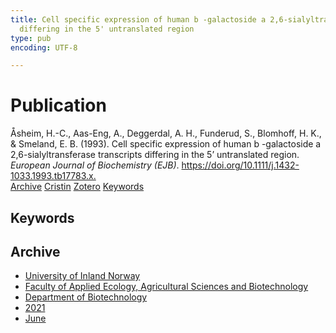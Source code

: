 ```yaml
---
title: Cell specific expression of human b -galactoside a 2,6-sialyltransferase transcripts
  differing in the 5' untranslated region
type: pub
encoding: UTF-8

---
```

<h1>Publication</h1>
<article id="csl-bib-container-VQDBXE4V" class="csl-bib-container">
  <div class="csl-bib-body"> <div class="csl-entry">Åsheim, H.-C., Aas-Eng, A., Deggerdal, A. H., Funderud, S., Blomhoff, H. K., &#38; Smeland, E. B. (1993). Cell specific expression of human b -galactoside a 2,6-sialyltransferase transcripts differing in the 5’ untranslated region. <i>European Journal of Biochemistry (EJB)</i>. <a href="https://doi.org/10.1111/j.1432-1033.1993.tb17783.x.">https://doi.org/10.1111/j.1432-1033.1993.tb17783.x.</a></div> </div>
  <div class="csl-bib-buttons">
    <a href="#taxonomy-article-VQDBXE4V" alt="archive" class="csl-bib-button">Archive</a>
    <a href="https://app.cristin.no/results/show.jsf?id=1912988" alt="Cristin" class="csl-bib-button">Cristin</a>
    <a href="http://zotero.org/groups/5881554/items/VQDBXE4V" alt="Zotero" class="csl-bib-button">Zotero</a>
    <a href="#keywords-article-VQDBXE4V" alt="keywords" class="csl-bib-button">Keywords</a>
  </div>
  <div id="csl-bib-meta-container-VQDBXE4V"></div>
</article>
<div id="csl-bib-meta-VQDBXE4V" class="csl-bib-meta">
  <article id="keywords-article-VQDBXE4V" class="keywords-article">
    <h1>Keywords</h1>
    
  </article>
  <article id="taxonomy-article-VQDBXE4V" class="taxonomy-article">
    <h1>Archive</h1>
    <ul>
      <li>
        <a href="/en/archive/?key=3DCRN523">University of Inland Norway</a>
      </li>
      <li>
        <a href="/en/archive/?key=T77LXH6D">Faculty of Applied Ecology, Agricultural Sciences and Biotechnology</a>
      </li>
      <li>
        <a href="/en/archive/?key=VL6KDQ85">Department of Biotechnology</a>
      </li>
      <li>
        <a href="/en/archive/?key=FJH75VJD">2021</a>
      </li>
      <li>
        <a href="/en/archive/?key=WWU8EN66">June</a>
      </li>
    </ul>
  </article>
</div>
